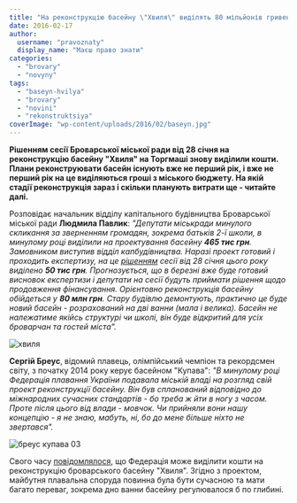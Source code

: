```yaml
---
title: "На реконструкцію басейну \"Хвиля\" виділять 80 мільйонів гривень"
date: 2016-02-17
author: 
  username: "pravoznaty"
  display_name: "Маєш право знати"
categories: 
  - "brovary"
  - "novyny"
tags: 
  - "baseyn-hvilya"
  - "brovary"
  - "novini"
  - "rekonstruktsiya"
coverImage: "wp-content/uploads/2016/02/baseyn.jpg"
---
```


**Рішенням сесії Броварської міської ради від 28 січня на реконструкцію басейну "Хвиля" на Торгмаші знову виділили кошти. Плани реконструювати басейн існують вже не перший рік, і вже не перший рік на це виділяються гроші з міського бюджету. На якій стадії реконструкція зараз і скільки планують витрати ще - читайте далі.**

Розповідає начальник відділу капітального будівництва Броварської міської ради **Людмила Павлик**: _"Депутати міськради минулого скликання за зверненням громадян, зокрема батьків 2-ї школи, в минулому році виділили на проектування басейну **465 тис грн**. Замовником виступив відділ капбудівництва. Наразі проект готовий і проходить експертизу, на це [рішенням](https://brovary.kiev.ua/r%D1%96shennya-m%D1%96sko%D1%97-radi-v%D1%96d-28012016-%E2%84%9695-06-07-pro-zatverdzhennya-%C2%ABm%D1%96sko%D1%97-programi-po-bud%D1%96vnitstvu-ta) сесії від 28 січня цього року виділено **50 тис грн**. Прогнозується, що в березні вже буде готовий висновок експертизи і депутати на сесії будуть приймати рішення щодо продовження фінансування. Орієнтовно реконструкція басейну обійдеться у **80 млн грн**. Стару будівлю демонтують, практично це буде новий басейн - розрахований на дві ванни (мала і велика). Басейн не належатиме якійсь структурі чи школі, він буде відкритий для усіх броварчан та гостей міста"._

![хвиля](https://mpz.brovary.org/wp-content/uploads/2016/02/hvylya.jpg)

**Сергій Бреус**, відомий плавець, олімпійський чемпіон та рекордсмен світу, з початку 2014 року керує басейном "Купава": _"В минулому році Федерація плавання України подавала міській владі на розгляд свій проект реконструкції басейну. Він був спланований відповідно до міжнародних сучасних стандартів - бо треба ж йти в ногу з часом. Проте після цього від влади - мовчок. Чи прийняли вони нашу концепцію - я не знаю, мабуть, ні, бо до мене більше ніхто не звертався"._

![бреус купава 03](https://mpz.brovary.org/wp-content/uploads/2015/04/breus-kupava-03.jpg)

Свого часу [повідомлялося](https://mpz.brovary.org/direktsiya-kupavi-zbiraye-vidguki-ta-propozitsiyi-brovarchan-pro-robotu-onovlenogo-baseynu/), що Федерація може виділити кошти на реконструкцію броварського басейну "Хвиля". Згідно з проектом, майбутня плавальна споруда повинна була бути сучасною та мати багато переваг, зокрема дно ванни басейну регулювалося б по глибині.
